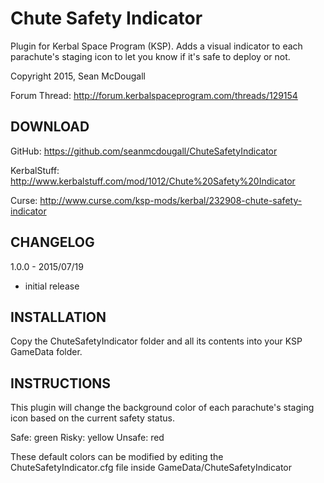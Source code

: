 # Chute Safety Indicator
Plugin for Kerbal Space Program (KSP).  Adds a visual indicator to each parachute's staging icon to let you know if it's safe to deploy or not.

Copyright 2015, Sean McDougall

Forum Thread: http://forum.kerbalspaceprogram.com/threads/129154

## DOWNLOAD

GitHub: https://github.com/seanmcdougall/ChuteSafetyIndicator

KerbalStuff: http://www.kerbalstuff.com/mod/1012/Chute%20Safety%20Indicator

Curse: http://www.curse.com/ksp-mods/kerbal/232908-chute-safety-indicator

## CHANGELOG

1.0.0 - 2015/07/19
- initial release

## INSTALLATION
Copy the ChuteSafetyIndicator folder and all its contents into your KSP GameData folder.

## INSTRUCTIONS
This plugin will change the background color of each parachute's staging icon based on the current safety status.

Safe: green
Risky: yellow
Unsafe: red

These default colors can be modified by editing the ChuteSafetyIndicator.cfg file inside GameData/ChuteSafetyIndicator